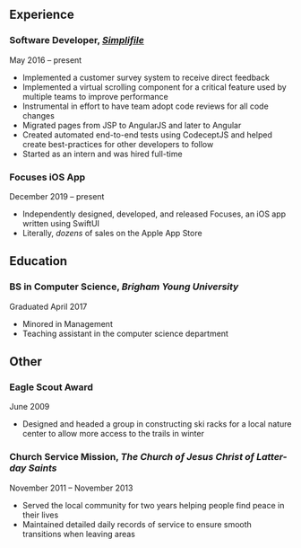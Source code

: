 ## Experience

### **Software Developer**, [_Simplifile_](https://simplifile.com)

May 2016 – present

- Implemented a customer survey system to receive direct feedback
- Implemented a virtual scrolling component for a critical feature used by multiple teams to improve performance
- Instrumental in effort to have team adopt code reviews for all code changes
- Migrated pages from JSP to AngularJS and later to Angular
- Created automated end-to-end tests using CodeceptJS and helped create best-practices for other developers to follow
- Started as an intern and was hired full-time

### **Focuses iOS App**

December 2019 – present

- Independently designed, developed, and released Focuses, an iOS app written using SwiftUI
- Literally, _dozens_ of sales on the Apple App Store

## Education

### **BS in Computer Science**, _Brigham Young University_

Graduated April 2017

- Minored in Management
- Teaching assistant in the computer science department

## Other

### **Eagle Scout Award**

June 2009

- Designed and headed a group in constructing ski racks for a local nature center to allow more access to the trails in winter

### **Church Service Mission**, _The Church of Jesus Christ of Latter-day Saints_

November 2011 – November 2013

- Served the local community for two years helping people find peace in their lives
- Maintained detailed daily records of service to ensure smooth transitions when leaving areas
